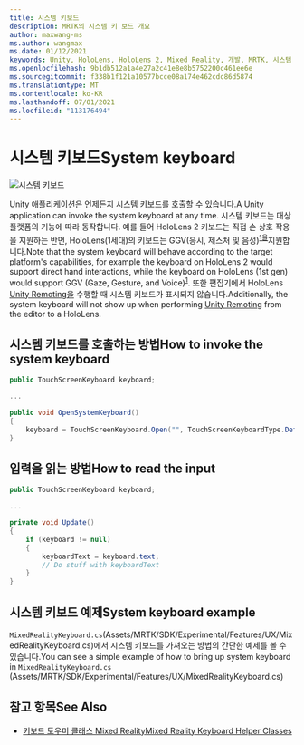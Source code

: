 ```yaml
---
title: 시스템 키보드
description: MRTK의 시스템 키 보드 개요
author: maxwang-ms
ms.author: wangmax
ms.date: 01/12/2021
keywords: Unity, HoloLens, HoloLens 2, Mixed Reality, 개발, MRTK, 시스템 키보드,
ms.openlocfilehash: 9b1db512a1a4e27a2c41e8e8b5752200c461ee6e
ms.sourcegitcommit: f338b1f121a10577bcce08a174e462cdc86d5874
ms.translationtype: MT
ms.contentlocale: ko-KR
ms.lasthandoff: 07/01/2021
ms.locfileid: "113176494"
---
```

# <a name="system-keyboard"></a><span data-ttu-id="6e030-104">시스템 키보드</span><span class="sxs-lookup"><span data-stu-id="6e030-104">System keyboard</span></span>

![시스템 키보드](../images/system-keyboard/MRTK_SystemKeyboard_Main.png)

<span data-ttu-id="6e030-106">Unity 애플리케이션은 언제든지 시스템 키보드를 호출할 수 있습니다.</span><span class="sxs-lookup"><span data-stu-id="6e030-106">A Unity application can invoke the system keyboard at any time.</span></span> <span data-ttu-id="6e030-107">시스템 키보드는 대상 플랫폼의 기능에 따라 동작합니다. 예를 들어 HoloLens 2 키보드는 직접 손 상호 작용을 지원하는 반면, HoloLens(1세대)의 키보드는 GGV(응시, 제스처 및 음성)<sup>[1을](/windows/mixed-reality/gaze)</sup>지원합니다.</span><span class="sxs-lookup"><span data-stu-id="6e030-107">Note that the system keyboard will behave according to the target platform's capabilities, for example the keyboard on HoloLens 2 would support direct hand interactions, while the keyboard on HoloLens (1st gen) would support GGV (Gaze, Gesture, and Voice)<sup>[1](/windows/mixed-reality/gaze)</sup>.</span></span> <span data-ttu-id="6e030-108">또한 편집기에서 HoloLens [Unity Remoting을](../tools/holographic-remoting.md) 수행할 때 시스템 키보드가 표시되지 않습니다.</span><span class="sxs-lookup"><span data-stu-id="6e030-108">Additionally, the system keyboard will not show up when performing [Unity Remoting](../tools/holographic-remoting.md) from the editor to a HoloLens.</span></span>

## <a name="how-to-invoke-the-system-keyboard"></a><span data-ttu-id="6e030-109">시스템 키보드를 호출하는 방법</span><span class="sxs-lookup"><span data-stu-id="6e030-109">How to invoke the system keyboard</span></span>

```c#
public TouchScreenKeyboard keyboard;

...

public void OpenSystemKeyboard()
{
    keyboard = TouchScreenKeyboard.Open("", TouchScreenKeyboardType.Default, false, false, false, false);
}
```

## <a name="how-to-read-the-input"></a><span data-ttu-id="6e030-110">입력을 읽는 방법</span><span class="sxs-lookup"><span data-stu-id="6e030-110">How to read the input</span></span>

```c#
public TouchScreenKeyboard keyboard;

...

private void Update()
{
    if (keyboard != null)
    {
        keyboardText = keyboard.text;
        // Do stuff with keyboardText
    }
}
```

## <a name="system-keyboard-example"></a><span data-ttu-id="6e030-111">시스템 키보드 예제</span><span class="sxs-lookup"><span data-stu-id="6e030-111">System keyboard example</span></span>

<span data-ttu-id="6e030-112">`MixedRealityKeyboard.cs`(Assets/MRTK/SDK/Experimental/Features/UX/MixedRealityKeyboard.cs)에서 시스템 키보드를 가져오는 방법의 간단한 예제를 볼 수 있습니다.</span><span class="sxs-lookup"><span data-stu-id="6e030-112">You can see a simple example of how to bring up system keyboard in `MixedRealityKeyboard.cs` (Assets/MRTK/SDK/Experimental/Features/UX/MixedRealityKeyboard.cs)</span></span>

## <a name="see-also"></a><span data-ttu-id="6e030-113">참고 항목</span><span class="sxs-lookup"><span data-stu-id="6e030-113">See Also</span></span>

- [<span data-ttu-id="6e030-114">키보드 도우미 클래스 Mixed Reality</span><span class="sxs-lookup"><span data-stu-id="6e030-114">Mixed Reality Keyboard Helper Classes</span></span>](../experimental/mixed-reality-keyboard.md)
